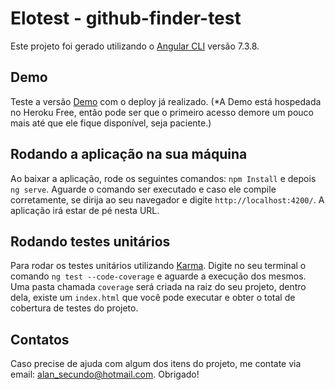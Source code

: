 # Elotest - github-finder-test

Este projeto foi gerado utilizando o [Angular CLI](https://github.com/angular/angular-cli) versão 7.3.8.

## Demo

Teste a versão [Demo](https://github-search-test.herokuapp.com/) com o deploy já realizado. (*A Demo está hospedada no Heroku Free, então pode ser que o primeiro acesso demore um pouco mais até que ele fique disponível, seja paciente.)

## Rodando a aplicação na sua máquina

Ao baixar a aplicação, rode os seguintes comandos:
`npm Install` e depois `ng serve`. Aguarde o comando ser executado e caso ele compile corretamente, se dirija ao seu navegador e digite `http://localhost:4200/`. A aplicação irá estar de pé nesta URL.


## Rodando testes unitários

Para rodar os testes unitários utilizando [Karma](https://karma-runner.github.io). Digite no seu terminal o comando `ng test --code-coverage` e aguarde a execução dos mesmos. Uma pasta chamada `coverage` será criada na raiz do seu projeto, dentro dela, existe um `index.html` que você pode executar e obter o total de cobertura de testes do projeto.

## Contatos

Caso precise de ajuda com algum dos itens do projeto, me contate via email: alan_secundo@hotmail.com. Obrigado!
